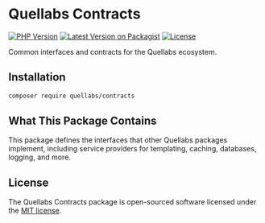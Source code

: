 # Quellabs Contracts

[![PHP Version](https://img.shields.io/packagist/php-v/quellabs/contracts.svg)](https://packagist.org/packages/quellabs/contracts)
[![Latest Version on Packagist](https://img.shields.io/packagist/v/quellabs/contracts.svg)](https://packagist.org/packages/quellabs/contracts)
[![License](https://img.shields.io/github/license/quellabs/contracts.svg)](https://github.com/quellabs/contracts/blob/master/LICENSE.md)

Common interfaces and contracts for the Quellabs ecosystem.

## Installation

```bash
composer require quellabs/contracts
```

## What This Package Contains

This package defines the interfaces that other Quellabs packages implement, including service providers for templating, caching, databases, logging, and more.

## License

The Quellabs Contracts package is open-sourced software licensed under the [MIT license](https://github.com/quellabs/contracts/blob/master/LICENSE.md).